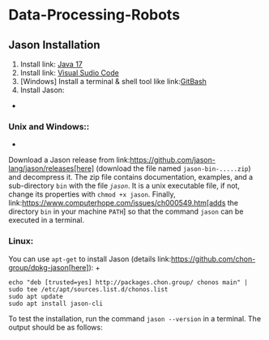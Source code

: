 # Data-Processing-Robots

## Jason Installation

1. Install link: [Java 17](https://www.oracle.com/java/technologies/javase/jdk17-archive-downloads.html)
2. Install link: [Visual Sudio Code](https://code.visualstudio.com/download)
3. [Windows] Install a terminal & shell tool like link:[GitBash](https://gitforwindows.org/)
4. Install Jason:
+
### Unix and Windows::
+
Download a Jason release from link:https://github.com/jason-lang/jason/releases[here] (download the file named `jason-bin-.....zip`) and decompress it. The zip file contains documentation, examples, and a sub-directory `bin` with the file *`jason`*. It is a unix executable file, if not, change its properties with `chmod +x jason`. Finally, link:https://www.computerhope.com/issues/ch000549.htm[adds the directory `bin` in your machine `PATH`] so that the command `jason` can be executed in a terminal. 

### Linux:
You can use `apt-get` to install Jason (details link:https://github.com/chon-group/dpkg-jason[here]):
+
```
echo "deb [trusted=yes] http://packages.chon.group/ chonos main" | sudo tee /etc/apt/sources.list.d/chonos.list 
sudo apt update
sudo apt install jason-cli
```

To test the installation, run the command `jason --version` in a terminal. The output should be as follows:
